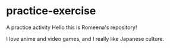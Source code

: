 # practice-exercise
A practice activity
Hello this is Romeena's repository!

I love anime and video games, and I really like Japanese culture.